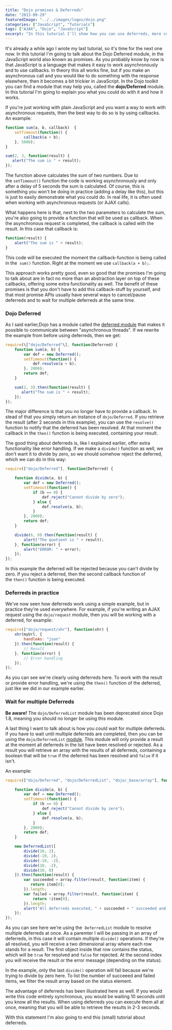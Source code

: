 ```yaml
---
title: "Dojo promises & Deferreds"
date: "2013-09-29"
featuredImage: "../../images/logos/dojo.png"
categories: ["JavaScript", "Tutorials"]
tags: ["AJAX", "Dojo", "JavaScript"]
excerpt: "In this tutorial I'll show how you can use deferreds, more commonly known as promises to create asynchronous communication."
---
```


It's already a while ago I wrote my last tutorial, so it's time for the next one now. In this tutorial I'm going to talk about the Dojo Deferred module, in the JavaScript world also known as promises. As you probably know by now is that JavaScript is a language that makes it easy to work asynchronously and to use callbacks. In theory this all works fine, but if you make an asynchronous call and you would like to do something with the response elsewhere, then it becomes a bit trickier in JavaScript. In the Dojo toolkit you can find a module that may help you, called the **dojo/Deferred** module. In this tutorial I'm going to explain you what you could do with it and how it works.

If you're just working with plain JavaScript and you want a way to work with asynchronous requests, then the best way to do so is by using callbacks. An example:

```javascript
function sum(a, b, callback)  {
    setTimeout(function() {
        callback(a + b);
    }, 5000);
}

sum(2, 3, function(result) {
   alert("The sum is " + result); 
});
```

The function above calculates the sum of two numbers. Due to the `setTimeout()` function the code is working asynchronously and only after a delay of 5 seconds the sum is calculated. Of course, this is something you won't be doing in practice (adding a delay like this), but this is just to easily demonstrate what you could do. In real life, it is often used when working with asynchronous requests (or AJAX calls).

What happens here is that, next to the two parameters to calculate the sum, you're also going to provide a function that will be used as callback. When the asynchronous request is completed, the callback is called with the result. In this case that callback is:

```javascript
function(result) {
    alert("The sum is " + result);
}
```

This code will be executed the moment the callback-function is being called in the  `sum()` function. Right at the moment we use `callback(a + b);`.

This approach works pretty good, even so good that the promises I'm going to talk about are in fact no more than an abstraction layer on top of these callbacks, offering some extra functionality as well. The benefit of these promises is that you don't have to add this callback-stuff by yourself, and that most promise APIs usually have several ways to cancel/pause deferreds and to wait for multiple deferreds at the same time.

### Dojo Deferred

As I said earlier,Dojo has a module called the [deferred module](http://dojotoolkit.org/reference-guide/dojo/Deferred.html "Dojo Deferred") that makes it possible to communicate between "asynchronous threads". If we rewrite the example from before using deferreds, then we get:

```javascript
require(\["dojo/Deferred"\], function(Deferred) {
    function sum(a, b) {
        var def = new Deferred();
        setTimeout(function() {
            def.resolve(a + b);
        }, 2000);
        return def;
    }

    sum(2, 3).then(function(result) {
       alert("The sum is " + result); 
    });
});
```

The major difference is that you no longer have to provide a callback. In stead of that you simply return an instance of `dojo/Deferred`. If you retrieve the result (after 2 seconds in this example), you can use the `resolve()` function to notify that the deferred has been resolved. At that moment the callback in the `then()` function is being executed, containing your result.

The good thing about deferreds is, like I explained earlier, offer extra functionality like error handling. If we make a `divide()` function as well, we don't want it to divide by zero, so we should somehow reject the deferred, which we can do in this way:

```javascript
require(["dojo/Deferred"], function(Deferred) {

    function divide(a, b) {
        var def = new Deferred();
        setTimeout(function() {
            if (b == 0) {
                def.reject("Cannot divide by zero");   
            } else {
                def.resolve(a, b);
            }
        }, 2000);
        return def;
    }

    divide(6, 0).then(function(result) {
        alert("The quotient is " + result); 
    }, function(error) {
        alert("ERROR: " + error);   
    });
});
```

In this example the deferred will be rejected because you can't divide by zero. If you reject a deferred, then the second callback function of the `then()` function is being executed.

### Deferreds in practice

We've now seen how deferreds work using a simple example, but in practice they're used everywhere. For example, if you're writing an AJAX request using the `dojo/request` module, then you will be working with a deferred, for example:

```javascript
require(["dojo/request/xhr"], function(xhr) {
    xhr(myUrl, {
        handleAs: "json"
    }).then(function(result) {
        // Result
    }, function(error) {
        // Error handling
    });
});
```

As you can see we're clearly using deferreds here. To work with the result or provide error handling, we're using the `then()` function of the deferred, just like we did in our example earlier.

### Wait for multiple Deferreds

**Be aware!** The `dojo/DeferredList` module has been deprecated since Dojo 1.8, meaning you should no longer be using this module.

A last thing I want to talk about is how you could wait for multiple deferreds. If you have to wait until multiple deferreds are completed, then you can be using the `dojo/DeferredList` [module](http://dojotoolkit.org/reference-guide/dojo/DeferredList.html "Dojo DeferredList"). This module will only provide a result at the moment all deferreds in the lsit have been resolved or rejected. As a result you will retrieve an array with the results of all deferreds, containing a boolean that will be `true` if the deferred has been resolved and `false` if it isn't.

An example:

```javascript
require(["dojo/Deferred", "dojo/DeferredList", "dojo/_base/array"], function(Deferred, DeferredList, array) {

    function divide(a, b) {
        var def = new Deferred();
        setTimeout(function() {
            if (b == 0) {
                def.reject("Cannot divide by zero");   
            } else {
                def.resolve(a, b);
            }
        }, 2000);
        return def;
    }

    new DeferredList([
        divide(10, 2),
        divide(-10, 2),
        divide(-10, -2),
        divide(10, -2),
        divide(10, 0)
    ]).then(function(result) {
        var succeeded = array.filter(result, function(item) {
           return item[0]; 
        }).length;
        var failed = array.filter(result, function(item) {
            return !item[0];
        }).length;
        alert("All deferreds executed, " + succeeded + " succeeded and " + failed + " failed.");
    });
});
```

As you can see here we're using the  `DeferredList` module to resolve multiple deferreds at once. As a paremter I will be passing in an array of deferreds, in this case it will contain multiple `divide()` operations. If they're all resolved, you will receive a two dimensional array where each row stands for a result. The first object inside that row contains the status, which will be `true` for resolved and `false` for rejected. At the second index you will receive the result or the error message (depending on the status).

In the example, only the last `divide()` operation will fail because we're trying to divide by zero here. To list the number of succeeed and failed items, we filter the result array based on the status element.

The advantage of deferreds has been illustrated here as well. If you would write this code entirely synchronous, you would be waiting 10 seconds until you know all the results. When using deferreds you can execute them all at once, meaning that you will be able to retrieve the results in 2-3 seconds.

With this statement I'm also going to end this (small) tutorial about deferreds.
